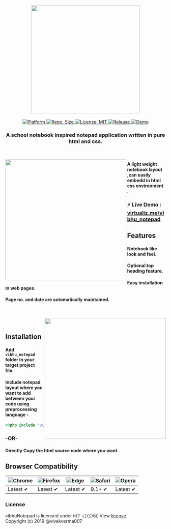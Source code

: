 
<h2 align="center"> <img src="https://github.com/vivekverma007/vibhu_notepad/blob/master/preview/app_title.png" width="340" /> </h2>

<p align="center">
	<a href="https://www.google.com/search?q=web">
    <img src="https://img.shields.io/badge/Platform-Web-yellow.svg?color=red"
      alt="Platform" />
  </a>
  	
  <a href="https://github.com/vivekverma007/Vibhu_notepad">
    <img src="https://img.shields.io/github/repo-size/vivekverma007/Vibhu_notepad.svg?color=orange"
      alt="Repo. Size" />
  </a>
  	<a href="https://github.com/vivekverma007/Vibhu_notepad/blob/master/LICENSE">
    <img src="https://img.shields.io/github/license/vivekverma007/Vibhu_notepad.svg?color=blue"
      alt="License: MIT" />
  </a>
  	<a href="https://github.com/vivekverma007/Vibhu_notepad">
    <img src="https://img.shields.io/github/v/tag/vivekverma007/Vibhu_notepad.svg?color=darklime"
      alt="Release" />
  </a>
  
 
  <a href="https://virtualizmepagelayout.netlify.com/">
    <img src="https://img.shields.io/badge/⚡ live demo-here-green.svg?style=flat"
      alt="Demo" />
  </a>
  
  <h3 align="center">A school notebook inspired notepad application written in pure html and css.</h3>

</p>


​
​



<img align="left" src="https://github.com/vivekverma007/Vibhu_notepad/blob/master/preview/Preview1.PNG" width="380" /> 


#### A light weight notebook layout ,can easily embedd in html css environment .
### ⚡ Live Demo : [virtualiz.me/vibhu_notepad](https://virtualizmepagelayout.netlify.com/)
## Features

#### Notebook like look and feel.
    
#### Optional top heading feature.
  
#### Easy installation in web pages.
  
#### Page no. and date are automatically maintained.
    
​
​
​

<img align="right" src="https://github.com/vivekverma007/Vibhu_notepad/blob/master/preview/Preview2.gif" width="380" /> 

​​​​​


## Installation
 #### Add `vibhu_notepad` folder in your target project file.
 #### Include notepad layout where you want to add between your code using preprocessing language -

```php
<?php include 'vibhu_notepad/notepad.html';?>
```
### -OR-
 #### Directly Copy the html source code where you want.

## Browser Compatibility
![Chrome](https://raw.github.com/alrra/browser-logos/master/src/chrome/chrome_48x48.png) | ![Firefox](https://raw.github.com/alrra/browser-logos/master/src/firefox/firefox_48x48.png) | ![Edge](https://raw.github.com/alrra/browser-logos/master/src/edge/edge_48x48.png) | ![Safari](https://raw.github.com/alrra/browser-logos/master/src/safari/safari_48x48.png) | ![Opera](https://raw.github.com/alrra/browser-logos/master/src/opera/opera_48x48.png)
--- | --- | --- | --- | --- |
Latest ✔ | Latest ✔ | Latest ✔ | 9.1+ ✔ | Latest ✔ |

### License
vibhuNotepad is licensed under `MIT LICENSE` View [license](https://github.com/vivekverma007/Vibhu_notepad/blob/master/LICENSE).<br>
Copyright (c) 2019 @vivekverma007
